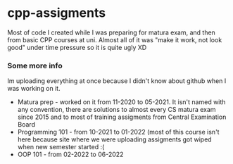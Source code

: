# cpp-assigments
Most of code I created while I was preparing for matura exam, and then from basic CPP courses at uni.
Almost all of it was "make it work, not look good" under time pressure so it is quite ugly XD
### Some more info
Im uploading everything at once because I didn't know about github when I was working on it.
- Matura prep - worked on it from 11-2020 to 05-2021. It isn't named with any convention, there are solutions to almost every CS matura exam since 2015 and to most of training assigments from Central Examination Board
- Programming 101 - from 10-2021 to 01-2022 (most of this course isn't here because site where we were uploading assigments got wiped when new semester started :(
- OOP 101 - from 02-2022 to 06-2022
